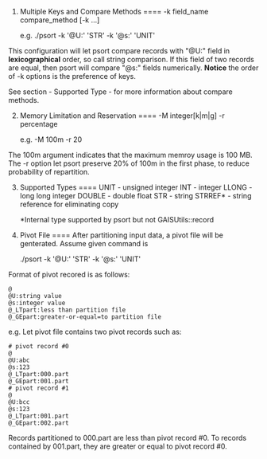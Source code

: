 1. Multiple Keys and Compare Methods
====
	-k field_name compare_method [-k ...]

	e.g. ./psort -k '@U:' 'STR' -k '@s:' 'UNIT'

This configuration will let psort compare records with "@U:" 
field in __lexicographical__ order, so call string comparison. 
If this field of two records are equal, then psort will 
compare "@s:" fields numerically. __Notice__ the order of -k 
options is the preference of keys.

See section - Supported Type - for more information about 
compare methods.

2. Memory Limitation and Reservation
====
	-M integer[k|m|g] -r percentage

	e.g. -M 100m -r 20

The 100m argument indicates that the maximum memroy usage
is 100 MB. The -r option let psort preserve 20% of 100m
in the first phase, to reduce probability of repartition.

3. Supported Types
====
	UNIT 	- unsigned integer
	INT	- integer
	LLONG	- long long integer
	DOUBLE  - double float
	STR 	- string
	STRREF*	- string reference for eliminating copy

	*Internal type supported by psort but not GAISUtils::record

4. Pivot File
====
After partitioning input data, a pivot file will be 
genterated. Assume given command is

	./psort -k '@U:' 'STR' -k '@s:' 'UNIT'

Format of pivot recored is as follows:

	@
	@U:string value
	@s:integer value
	@_LTpart:less than partition file
	@_GEpart:greater-or-equal=to partition file


e.g. Let pivot file contains two pivot records such as:

	# pivot record #0
	@
	@U:abc
	@s:123
	@_LTpart:000.part
	@_GEpart:001.part
	# pivot record #1
	@
	@U:bcc
	@s:123
	@_LTpart:001.part
	@_GEpart:002.part

Records partitioned to 000.part are less than pivot
record #0. To records contained by 001.part, they are 
greater or equal to pivot record #0.

